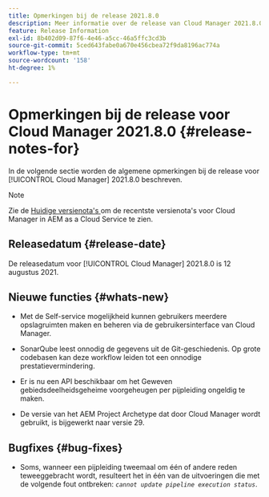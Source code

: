 ```yaml
---
title: Opmerkingen bij de release 2021.8.0
description: Meer informatie over de release van Cloud Manager 2021.8.0.
feature: Release Information
exl-id: 8b402d09-87f6-4e46-a5cc-46a5ffc3cd3b
source-git-commit: 5ced643fabe0a670e456cbea72f9da8196ac774a
workflow-type: tm+mt
source-wordcount: '158'
ht-degree: 1%

---
```


# Opmerkingen bij de release voor Cloud Manager 2021.8.0 {#release-notes-for}

In de volgende sectie worden de algemene opmerkingen bij de release voor [!UICONTROL Cloud Manager] 2021.8.0 beschreven.

>[!NOTE]
>Zie de [ Huidige versienota&#39;s ](https://experienceleague.adobe.com/en/docs/experience-manager-cloud-service/content/release-notes/cloud-manager/current#getting-access) om de recentste versienota&#39;s voor Cloud Manager in AEM as a Cloud Service te zien.

## Releasedatum {#release-date}

De releasedatum voor [!UICONTROL Cloud Manager] 2021.8.0 is 12 augustus 2021.


## Nieuwe functies {#whats-new}

* Met de Self-service mogelijkheid kunnen gebruikers meerdere opslagruimten maken en beheren via de gebruikersinterface van Cloud Manager.

* SonarQube leest onnodig de gegevens uit de Git-geschiedenis. Op grote codebasen kan deze workflow leiden tot een onnodige prestatievermindering.

* Er is nu een API beschikbaar om het Geweven gebiedsdeelheidsgeheime voorgeheugen per pijpleiding ongeldig te maken.

* De versie van het AEM Project Archetype dat door Cloud Manager wordt gebruikt, is bijgewerkt naar versie 29.

## Bugfixes {#bug-fixes}

* Soms, wanneer een pijpleiding tweemaal om één of andere reden teweeggebracht wordt, resulteert het in één van de uitvoeringen die met de volgende fout ontbreken: *`cannot update pipeline execution status`*.

